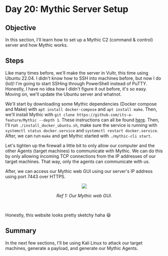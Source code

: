 # Day 20: Mythic Server Setup
## Objective
In this section, I'll learn how to set up a Mythic C2 (command & control) server and how Mythic works.

## Steps
Like many times before, we'll make the server in Vultr, this time using Ubuntu 22.04. I didn't know how to SSH into machines before, but now I do (lol)! I'm going to start SSHing through PowerShell instead of PuTTY. Honestly, I have no idea how I didn't figure it out before, it's so easy. Moving on, we'll update the Ubuntu server and whatnot. 

We'll start by downloading some Mythic dependencies (Docker compose and Make) with `apt install docker-compose` and `apt install make`. Then, we'll install Mythic with `git clone https://github.com/its-a-feature/Mythic --depth 1`. These instructions can all be found [here](https://docs.mythic-c2.net/installation). Then, I'll run `./install_docker_ubuntu.sh`, make sure the service is running with `systemctl status docker.service` and `systemctl restart docker.service`. After, we can run `make` and get Mythic started with `./mythic-cli start`. 

Let's tighten up the firewall a little bit to only allow our computer and the other Agents (target machines) to communicate with Mythic. We can do this by only allowing incoming TCP connections from the IP addresses of our target machines. That way, only the agents can communicate with us.

After, we can access our Mythic web GUI using our server's IP address using port 7443 over HTTPS.

<p align="center"><img src="https://i.imgur.com/HUEbqdL.png"></p>
<p align="center"><i>Ref 1: Our Mythic web GUI.</i></p>
<br>

Honestly, this website looks pretty sketchy haha 😆

## Summary
In the next few sections, I'll be using Kali Linux to attack our target machines, generate a payload, and generate our Mythic Agents.
